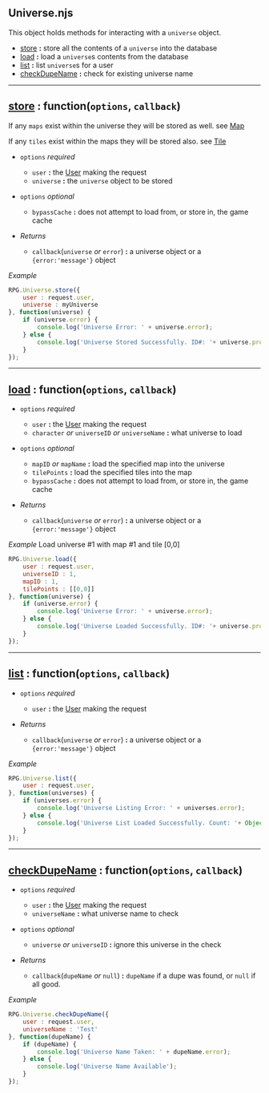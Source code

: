 Universe.njs
---

This object holds methods for interacting with a `universe` object.

* [store](#store) **:** store all the contents of a `universe` into the database
* [load](#load) **:** load a `universe`s contents from the database
* [list](#list) **:** list `universe`s for a user
* [checkDupeName](#checkDupeName) **:** check for existing universe name

---

<a name="store"></a>

## [store](#store) : function(`options`, `callback`)

If any `maps` exist within the universe they will be stored as well. see [Map](https://github.com/Probed/RPG/blob/master/server/Game/Map.md#store)

If any `tiles` exist within the maps they will be stored also. see [Tile](https://github.com/Probed/RPG/blob/master/server/Game/Tile.md#store)

* `options` *required*
    * `user` **:** the [User](#) making the request
    * `universe` **:** the `universe` object to be stored
* `options` *optional*
    * `bypassCache` **:** does not attempt to load from, or store in, the game cache

* *Returns*
    * `callback`(`universe` *or* `error`) **:** a universe object or a `{error:'message'}` object

*Example*

```javascript
RPG.Universe.store({
    user : request.user,
    universe : myUniverse
}, function(universe) {
    if (universe.error) {
        console.log('Universe Error: ' + universe.error);
    } else {
        console.log('Universe Stored Successfully. ID#: '+ universe.property.database.id);
    }
});
```

---

<a name="load"></a>

## [load](#load) : function(`options`, `callback`)

* `options` *required*
    * `user` **:** the [User](#) making the request
    * `character` *or* `universeID` *or* `universeName` **:** what universe to load

* `options` *optional*
    * `mapID` *or* `mapName` **:** load the specified map into the universe
    * `tilePoints` **:** load the specified tiles into the map
    * `bypassCache` **:** does not attempt to load from, or store in, the game cache

* *Returns*
    * `callback`(`universe` *or* `error`) **:** a universe object or a `{error:'message'}` object

*Example* Load universe #1 with map #1 and tile [0,0]

```javascript
RPG.Universe.load({
    user : request.user,
    universeID : 1,
    mapID : 1,
    tilePoints : [[0,0]]
}, function(universe) {
    if (universe.error) {
        console.log('Universe Error: ' + universe.error);
    } else {
        console.log('Universe Loaded Successfully. ID#: '+ universe.property.database.id);
    }
});
```

---

<a name="list"></a>

## [list](#list) : function(`options`, `callback`)

* `options` *required*
    * `user` **:** the [User](#) making the request

* *Returns*
    * `callback`(`universe` *or* `error`) **:** a universe object or a `{error:'message'}` object

*Example*

```javascript
RPG.Universe.list({
    user : request.user,
}, function(universes) {
    if (universes.error) {
        console.log('Universe Listing Error: ' + universes.error);
    } else {
        console.log('Universe List Loaded Successfully. Count: '+ Object.length(universes));
    }
});
```

---

<a name="checkDupeName"></a>

## [checkDupeName](#checkDupeName) : function(`options`, `callback`)

* `options` *required*
    * `user` **:** the [User](#) making the request
    * `universeName` **:** what universe name to check

* `options` *optional*
    * `universe` *or* `universeID` **:** ignore this universe in the check

* *Returns*
    * `callback`(`dupeName` *or* `null`) **:** `dupeName` if a dupe was found, or `null` if all good.

*Example*

```javascript
RPG.Universe.checkDupeName({
    user : request.user,
    universeName : 'Test'
}, function(dupeName) {
    if (dupeName) {
        console.log('Universe Name Taken: ' + dupeName.error);
    } else {
        console.log('Universe Name Available');
    }
});
```